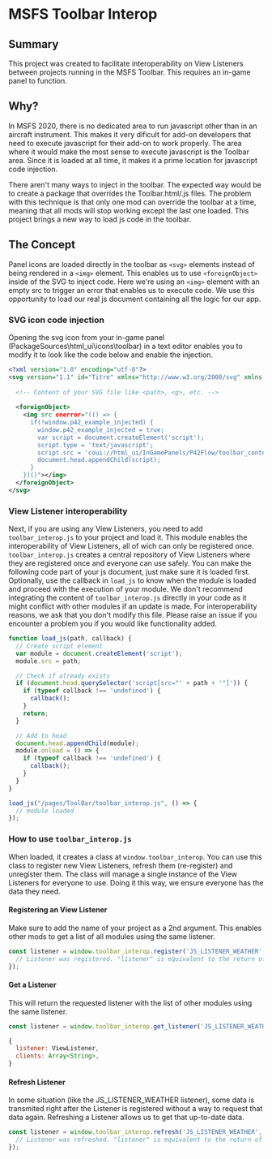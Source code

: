 # MSFS Toolbar Interop

## Summary
This project was created to facilitate interoperability on View Listeners between projects running in the MSFS Toolbar. This requires an in-game panel to function.

## Why?
In MSFS 2020, there is no dedicated area to run javascript other than in an aircraft instrument. This makes it very dificult for add-on developers that need to execute javascript for their add-on to work properly. The area where it would make the most sense to execute javascript is the Toolbar area. Since it is loaded at all time, it makes it a prime location for javascript code injection.

There aren't many ways to inject in the toolbar. The expected way would be to create a package that overrides the Toolbar.html/.js files. The problem with this technique is that only one mod can override the toolbar at a time, meaning that all mods will stop working except the last one loaded. This project brings a new way to load js code in the toolbar.

## The Concept
Panel icons are loaded directly in the toolbar as `<svg>` elements instead of being rendered in a `<img>` element. This enables us to use `<foreignObject>` inside of the SVG to inject code. Here we're using an `<img>` element with an empty src to trigger an error that enables us to execute code. We use this opportunity to load our real js document containing all the logic for our app.

### SVG icon code injection
Opening the svg icon from your in-game panel (PackageSources\html_ui\icons\toolbar) in a text editor enables you to modify it to look like the code below and enable the injection.
```xml
<?xml version="1.0" encoding="utf-8"?>
<svg version="1.1" id="Titre" xmlns="http://www.w3.org/2000/svg" xmlns:xlink="http://www.w3.org/1999/xlink" x="0px" y="0px" width="64px" height="64px" viewBox="0 0 64 64" style="enable-background:new 0 0 64 64;" xml:space="preserve">
  
  <!-- Content of your SVG file like <path>, <g>, etc. -->
    
  <foreignObject>
    <img src onerror="(() => {
      if(!window.p42_example_injected) {
        window.p42_example_injected = true;
        var script = document.createElement('script');
        script.type = 'text/javascript';
        script.src = 'coui://html_ui/InGamePanels/P42Flow/toolbar_content/flow_toolbar.js';
        document.head.appendChild(script);
      }
    })()"></img>
  </foreignObject>
</svg>
```

### View Listener interoperability
Next, if you are using any View Listeners, you need to add ``toolbar_interop.js`` to your project and load it. This module enables the interoperability of View Listeners, all of wich can only be registered once. ``toolbar_interop.js`` creates a central repository of View Listeners where they are registered once and everyone can use safely. You can make the following code part of your js document, just make sure it is loaded first. Optionally, use the callback in ``load_js`` to know when the module is loaded and proceed with the execution of your module. We don't recommend integrating the content of ``toolbar_interop.js`` directly in your code as it might conflict with other modules if an update is made. For interoperability reasons, we ask that you don't modify this file. Please raise an issue if you encounter a problem you if you would like functionality added.
```js
function load_js(path, callback) {
  // Create script element
  var module = document.createElement('script');
  module.src = path;

  // Check if already exists
  if (document.head.querySelector('script[src="' + path + '"]')) {
    if (typeof callback !== 'undefined') {
      callback();
    }
    return;
  }

  // Add to head
  document.head.appendChild(module);
  module.onload = () => {
    if (typeof callback !== 'undefined') {
      callback();
    }
  }
}
```

```js
load_js("/pages/ToolBar/toolbar_interop.js", () => {
  // module loaded
});
```

### How to use ``toolbar_interop.js``
When loaded, it creates a class at ``window.toolbar_interop``. You can use this class to register new View Listeners, refresh them (re-register) and unregister them. The class will manage a single instance of the View Listeners for everyone to use. Doing it this way, we ensure everyone has the data they need.

#### Registering an View Listener
Make sure to add the name of your project as a 2nd argument. This enables other mods to get a list of all modules using the same listener.
```js
const listener = window.toolbar_interop.register('JS_LISTENER_WEATHER', 'SimFX', (listener) => {
  // Listener was registered. "listener" is equivalent to the return of get_listener
});
```

#### Get a Listener
This will return the requested listener with the list of other modules using the same listener.
```js
const listener = window.toolbar_interop.get_listener('JS_LISTENER_WEATHER');
```
```js
{
  listener: ViewListener,
  clients: Array<String>,
}
```

#### Refresh Listener
In some situation (like the JS_LISTENER_WEATHER listener), some data is transmited right after the Listener is registered without a way to request that data again. Refreshing a Listener allows us to get that up-to-date data.
```js
const listener = window.toolbar_interop.refresh('JS_LISTENER_WEATHER', (listener) => {
  // Listener was refreshed. "listener" is equivalent to the return of get_listener 
});
```

